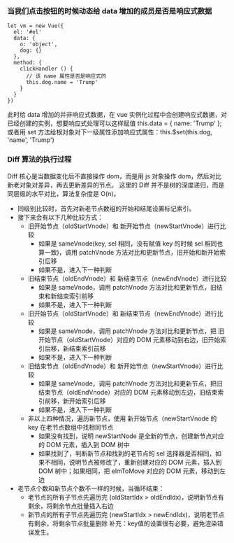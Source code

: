 ### 当我们点击按钮的时候动态给 data 增加的成员是否是响应式数据
```
let vm = new Vue({
  el: '#el'
  data: {
    o: 'object',
    dog: {}
  },
  method: {
    clickHandler () {
      // 该 name 属性是否是响应式的
      this.dog.name = 'Trump'
    }
  }
})
```

此时给 data 增加的并非响应式数据，在 vue 实例化过程中会创建响应式数据，对已经创建的实例，想要响应式处理可以这样赋值
this.data = { name: 'Trump' };
或者用 set 方法给根对象对下一级属性添加响应式属性：this.$set(this.dog, 'name', 'Trump')


### Diff 算法的执行过程
Diff 核心是当数据变化后不直接操作 dom，而是用 js 对象操作 dom，然后对比新老对象对差异，再去更新差异的节点。
这里的 Diff 并不是树的深度递归，而是同层级的水平对比，算法复杂度是 O(n)。
- 同级别比较时，首先对新老节点数组的开始和结尾设置标记索引。
- 接下来会有以下几种比较方式：
  + 旧开始节点（oldStartVnode）和 新开始节点（newStartVnode）进行比较
    * 如果是 sameVnode(key, sel 相同，没有赋值 key 的时候 sel 相同也算一致)，调用 patchVnode 方法对比和更新节点，旧开始和新开始索引后移
    * 如果不是，进入下一种判断
  + 旧结束节点（oldEndVnode）和 新结束节点（newEndVnode）进行比较
    * 如果是 sameVnode，调用 patchVnode 方法对比和更新节点，旧结束和新结束索引前移
    * 如果不是，进入下一种判断
  + 旧开始节点（oldStartVnode）和 新结束节点（newEndVnode）进行比较
    * 如果是 sameVnode，调用 patchVnode 方法对比和更新节点，把 旧开始节点（oldStartVnode）对应的 DOM 元素移动到右边，旧开始索引后移，新结束索引前移
    * 如果不是，进入下一种判断
  + 旧结束节点（oldEndVnode）和 新开始节点（newStartVnode）进行比较
    * 如果是 sameVnode，调用 patchVnode 方法对比和更新节点，把旧结束节点（oldEndVnode）对应的 DOM 元素移动到左边，旧结束索引前移，新开始索引后移
    * 如果不是，进入下一种判断
  + 非以上四种情况，遍历新节点，使用 新开始节点（newStartVnode 的 key 在老节点数组中找相同节点
    * 如果没有找到，说明 newStartNode 是全新的节点，创建新节点对应的 DOM 元素，插入到 DOM 树中
    * 如果找到了，判断新节点和找到的老节点的 sel 选择器是否相同，如果不相同，说明节点被修改了，重新创建对应的 DOM 元素，插入到 DOM 树中；如果相同，把 elmToMove 对应的 DOM 元素，移动到左边
- 老节点个数和新节点个数不一样的时候，当循环结束：
  + 老节点的所有子节点先遍历完 (oldStartIdx > oldEndIdx)，说明新节点有剩余，将剩余节点批量插入右边
  + 新节点的所有子节点先遍历完 (newStartIdx > newEndIdx)，说明老节点有剩余，将剩余节点批量删除
补充：key值的设置很有必要，避免渲染错误发生。



